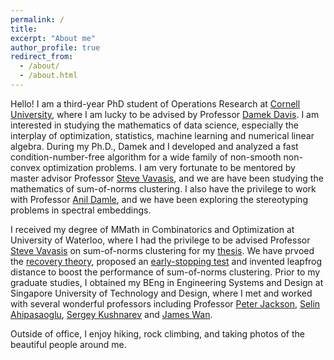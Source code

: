```yaml
---
permalink: /
title:
excerpt: "About me"
author_profile: true
redirect_from: 
  - /about/
  - /about.html
---
```


Hello! I am a third-year PhD student of Operations Research at [Cornell University](https://www.orie.cornell.edu/orie), where I am lucky to be advised by Professor [Damek Davis](https://damek.github.io/). I am interested in studying the mathematics of data science, especially the interplay of optimization, statistics, machine learning and numerical linear algebra. During my Ph.D., Damek and I developed and analyzed a fast condition-number-free algorithm for a wide family of non-smooth non-convex optimization problems. I am very fortunate to be mentored by master advisor Professor [Steve Vavasis](https://uwaterloo.ca/scholar/vavasis/home), and we are have been studying the mathematics of sum-of-norms clustering. I also have the privilege to work with Professor [Anil Damle](https://www.cs.cornell.edu/~damle/), and we have been exploring the stereotyping problems in spectral embeddings.


I received my degree of MMath in Combinatorics and Optimization at University of Waterloo, where I had the privilege to be advised Professor [Steve Vavasis](https://uwaterloo.ca/scholar/vavasis/home) on sum-of-norms clustering for my [thesis](https://uwspace.uwaterloo.ca/handle/10012/16279). We have prvoed the [recovery theory](https://www.jmlr.org/papers/volume21/19-218/19-218.pdf), proposed an [early-stopping test](https://scholar.google.com/citations?view_op=view_citation&hl=en&user=31ZXjswAAAAJ&citation_for_view=31ZXjswAAAAJ:d1gkVwhDpl0C) and invented leapfrog distance to boost the performance of sum-of-norms clustering. Prior to my graduate studies, I obtained my BEng in Engineering Systems and Design at Singapore University of Technology and Design, where I met and worked with several wonderful professors including Professor [Peter Jackson](https://esd.sutd.edu.sg/people/faculty/peter-jackson), [Selin Ahipasaoglu](https://www.southampton.ac.uk/people/5y9p9p/doctor-selin-ahipasaoglu), [Sergey Kushnarev](https://engineering.jhu.edu/faculty/sergey-kushnarev/) and [James Wan](https://esd.sutd.edu.sg/people/faculty/james-wan).


Outside of office, I enjoy hiking, rock climbing, and taking photos of the beautiful people around me.
